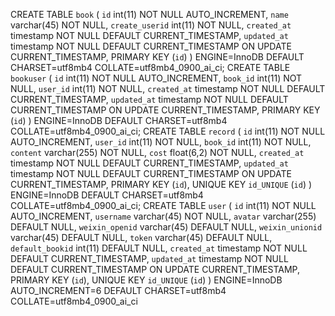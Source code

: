CREATE TABLE `book` (
  `id` int(11) NOT NULL AUTO_INCREMENT,
  `name` varchar(45) NOT NULL,
  `create_userid` int(11) NOT NULL,
  `created_at` timestamp NOT NULL DEFAULT CURRENT_TIMESTAMP,
  `updated_at` timestamp NOT NULL DEFAULT CURRENT_TIMESTAMP ON UPDATE CURRENT_TIMESTAMP,
  PRIMARY KEY (`id`)
) ENGINE=InnoDB DEFAULT CHARSET=utf8mb4 COLLATE=utf8mb4_0900_ai_ci;
CREATE TABLE `bookuser` (
  `id` int(11) NOT NULL AUTO_INCREMENT,
  `book_id` int(11) NOT NULL,
  `user_id` int(11) NOT NULL,
  `created_at` timestamp NOT NULL DEFAULT CURRENT_TIMESTAMP,
  `updated_at` timestamp NOT NULL DEFAULT CURRENT_TIMESTAMP ON UPDATE CURRENT_TIMESTAMP,
  PRIMARY KEY (`id`)
) ENGINE=InnoDB DEFAULT CHARSET=utf8mb4 COLLATE=utf8mb4_0900_ai_ci;
CREATE TABLE `record` (
  `id` int(11) NOT NULL AUTO_INCREMENT,
  `user_id` int(11) NOT NULL,
  `book_id` int(11) NOT NULL,
  `content` varchar(255) NOT NULL,
  `cost` float(6,2) NOT NULL,
  `created_at` timestamp NOT NULL DEFAULT CURRENT_TIMESTAMP,
  `updated_at` timestamp NOT NULL DEFAULT CURRENT_TIMESTAMP ON UPDATE CURRENT_TIMESTAMP,
  PRIMARY KEY (`id`),
  UNIQUE KEY `id_UNIQUE` (`id`)
) ENGINE=InnoDB DEFAULT CHARSET=utf8mb4 COLLATE=utf8mb4_0900_ai_ci;
CREATE TABLE `user` (
  `id` int(11) NOT NULL AUTO_INCREMENT,
  `username` varchar(45) NOT NULL,
  `avatar` varchar(255) DEFAULT NULL,
  `weixin_openid` varchar(45) DEFAULT NULL,
  `weixin_unionid` varchar(45) DEFAULT NULL,
  `token` varchar(45) DEFAULT NULL,
  `default_bookid` int(11) DEFAULT NULL,
  `created_at` timestamp NOT NULL DEFAULT CURRENT_TIMESTAMP,
  `updated_at` timestamp NOT NULL DEFAULT CURRENT_TIMESTAMP ON UPDATE CURRENT_TIMESTAMP,
  PRIMARY KEY (`id`),
  UNIQUE KEY `id_UNIQUE` (`id`)
) ENGINE=InnoDB AUTO_INCREMENT=6 DEFAULT CHARSET=utf8mb4 COLLATE=utf8mb4_0900_ai_ci

